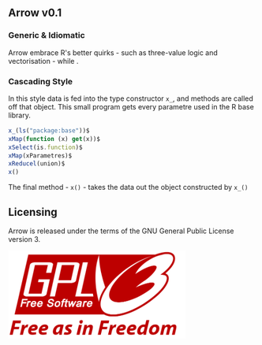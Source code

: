 Arrow v0.1
-----------------------------------

### Generic & Idiomatic
  
Arrow embrace R's better quirks - such as three-value logic and vectorisation - while . 

### Cascading Style

In this style data is fed into the type constructor ```x_```, and methods are called off that object. This small program gets every parametre used in the R base library.

```javascript
x_(ls("package:base"))$  
xMap(function (x) get(x))$
xSelect(is.function)$
xMap(xParametres)$
xReducel(union)$
x()
```
The final method - ```x()``` - takes the data out the object constructed by ```x_()```

## Licensing

Arrow is released under the terms of the GNU General Public License version 3. 

<img src="gpl3.png" height = "180"> </img>
